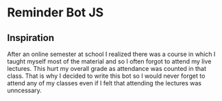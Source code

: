 # Reminder Bot JS

## Inspiration

After an online semester at school I realized there was a course in which I taught myself most of the material and so I often forgot to
attend my live lectures. This hurt my overall grade as attendance was counted in that class. That is why I decided to write this bot so I would never forget to attend any of my classes even if I felt that attending the lectures was unncessary.

